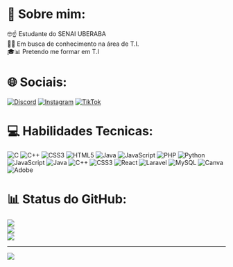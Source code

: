 # 💫 Sobre mim:
🤓☝ Estudante do SENAI UBERABA<br>🦾🧠 Em busca de conhecimento na área de T.I.<br>🎓📊 Pretendo me formar em T.I


# 🌐 Sociais:
[![Discord](https://img.shields.io/badge/Discord-%237289DA.svg?logo=discord&logoColor=white)](https://discord.gg/@NAEMATO) [![Instagram](https://img.shields.io/badge/Instagram-%23E4405F.svg?logo=Instagram&logoColor=white)](https://instagram.com/@gabrielsr08) [![TikTok](https://img.shields.io/badge/TikTok-%23000000.svg?logo=TikTok&logoColor=white)](https://tiktok.com/@@NAEMATO) 

# 💻 Habilidades Tecnicas:
![C](https://img.shields.io/badge/c-%2300599C.svg?style=plastic&logo=c&logoColor=white) ![C++](https://img.shields.io/badge/c++-%2300599C.svg?style=plastic&logo=c%2B%2B&logoColor=white) ![CSS3](https://img.shields.io/badge/css3-%231572B6.svg?style=plastic&logo=css3&logoColor=white) ![HTML5](https://img.shields.io/badge/html5-%23E34F26.svg?style=plastic&logo=html5&logoColor=white) ![Java](https://img.shields.io/badge/java-%23ED8B00.svg?style=plastic&logo=openjdk&logoColor=white) ![JavaScript](https://img.shields.io/badge/javascript-%23323330.svg?style=plastic&logo=javascript&logoColor=%23F7DF1E) ![PHP](https://img.shields.io/badge/php-%23777BB4.svg?style=plastic&logo=php&logoColor=white) ![Python](https://img.shields.io/badge/python-3670A0?style=plastic&logo=python&logoColor=ffdd54) ![JavaScript](https://img.shields.io/badge/javascript-%23323330.svg?style=plastic&logo=javascript&logoColor=%23F7DF1E) ![Java](https://img.shields.io/badge/java-%23ED8B00.svg?style=plastic&logo=openjdk&logoColor=white) ![C++](https://img.shields.io/badge/c++-%2300599C.svg?style=plastic&logo=c%2B%2B&logoColor=white) ![CSS3](https://img.shields.io/badge/css3-%231572B6.svg?style=plastic&logo=css3&logoColor=white) ![React](https://img.shields.io/badge/react-%2320232a.svg?style=plastic&logo=react&logoColor=%2361DAFB) ![Laravel](https://img.shields.io/badge/laravel-%23FF2D20.svg?style=plastic&logo=laravel&logoColor=white) ![MySQL](https://img.shields.io/badge/mysql-4479A1.svg?style=plastic&logo=mysql&logoColor=white) ![Canva](https://img.shields.io/badge/Canva-%2300C4CC.svg?style=plastic&logo=Canva&logoColor=white) ![Adobe](https://img.shields.io/badge/adobe-%23FF0000.svg?style=plastic&logo=adobe&logoColor=white)
# 📊 Status do GitHub:
![](https://github-readme-stats.vercel.app/api?username=NAEzinn&theme=ocean_dark&hide_border=false&include_all_commits=false&count_private=false)<br/>
![](https://github-readme-streak-stats.herokuapp.com/?user=NAEzinn&theme=ocean_dark&hide_border=false)<br/>
![](https://github-readme-stats.vercel.app/api/top-langs/?username=NAEzinn&theme=ocean_dark&hide_border=false&include_all_commits=false&count_private=false&layout=compact)

---
[![](https://visitcount.itsvg.in/api?id=NAEzinn&icon=1&color=3)](https://visitcount.itsvg.in)

<!-- Proudly created with GPRM ( https://gprm.itsvg.in ) -->
